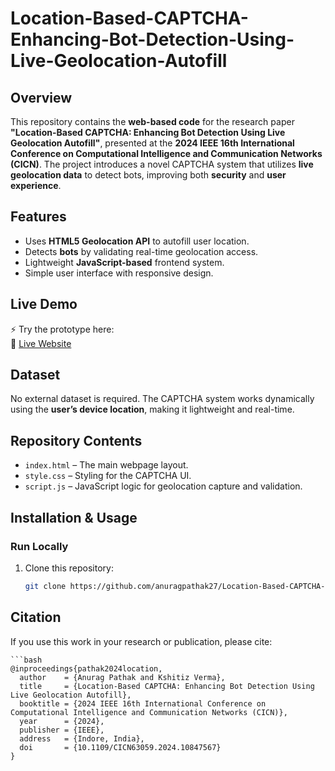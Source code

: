 # Location-Based-CAPTCHA-Enhancing-Bot-Detection-Using-Live-Geolocation-Autofill

## Overview
This repository contains the **web-based code** for the research paper **"Location-Based CAPTCHA: Enhancing Bot Detection Using Live Geolocation Autofill"**, presented at the **2024 IEEE 16th International Conference on Computational Intelligence and Communication Networks (CICN)**. The project introduces a novel CAPTCHA system that utilizes **live geolocation data** to detect bots, improving both **security** and **user experience**.

## Features
- Uses **HTML5 Geolocation API** to autofill user location.
- Detects **bots** by validating real-time geolocation access.
- Lightweight **JavaScript-based** frontend system.
- Simple user interface with responsive design.

## Live Demo
⚡ Try the prototype here:  
🔗 [Live Website](https://location-based-captcha.netlify.app/)

## Dataset
No external dataset is required. The CAPTCHA system works dynamically using the **user’s device location**, making it lightweight and real-time.

## Repository Contents
- `index.html` – The main webpage layout.
- `style.css` – Styling for the CAPTCHA UI.
- `script.js` – JavaScript logic for geolocation capture and validation.

## Installation & Usage

### Run Locally
1. Clone this repository:
   ```bash
   git clone https://github.com/anuragpathak27/Location-Based-CAPTCHA-Enhancing-Bot-Detection-Using-Live-Geolocation-Autofill.git

## Citation
If you use this work in your research or publication, please cite:

    ```bash
    @inproceedings{pathak2024location,
      author    = {Anurag Pathak and Kshitiz Verma},
      title     = {Location-Based CAPTCHA: Enhancing Bot Detection Using Live Geolocation Autofill},
      booktitle = {2024 IEEE 16th International Conference on Computational Intelligence and Communication Networks (CICN)},
      year      = {2024},
      publisher = {IEEE},
      address   = {Indore, India},
      doi       = {10.1109/CICN63059.2024.10847567}
    }
